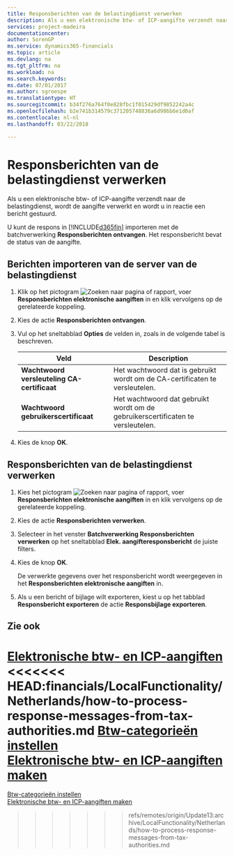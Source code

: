 ```yaml
---
title: Responsberichten van de belastingdienst verwerken
description: Als u een elektronische btw- of ICP-aangifte verzendt naar de belastingdienst, wordt de aangifte verwerkt en wordt u in reactie een bericht gestuurd.
services: project-madeira
documentationcenter: 
author: SorenGP
ms.service: dynamics365-financials
ms.topic: article
ms.devlang: na
ms.tgt_pltfrm: na
ms.workload: na
ms.search.keywords: 
ms.date: 07/01/2017
ms.author: sgroespe
ms.translationtype: HT
ms.sourcegitcommit: b34f276a764f0e828fbc1f015429df9852242a4c
ms.openlocfilehash: b2e741b314579c371205748836a6d986b6e1d0af
ms.contentlocale: nl-nl
ms.lasthandoff: 03/22/2018

---
```

# <a name="process-response-messages-from-tax-authorities"></a>Responsberichten van de belastingdienst verwerken
Als u een elektronische btw- of ICP-aangifte verzendt naar de belastingdienst, wordt de aangifte verwerkt en wordt u in reactie een bericht gestuurd.  

U kunt de respons in [!INCLUDE[d365fin](../../includes/d365fin_md.md)] importeren met de batchverwerking **Responsberichten ontvangen**. Het responsbericht bevat de status van de aangifte.  

## <a name="to-import-messages-from-the-tax-authorities-server"></a>Berichten importeren van de server van de belastingdienst  

1.  Klik op het pictogram ![Zoeken naar pagina of rapport](../../media/ui-search/search_small.png "pictogram Zoeken naar pagina of rapport"), voer **Responsberichten elektronische aangiften** in en klik vervolgens op de gerelateerde koppeling.  
2.  Kies de actie **Responsberichten ontvangen**.  
3.  Vul op het sneltabblad **Opties** de velden in, zoals in de volgende tabel is beschreven.  

    |Veld|Description|  
    |---------------------------------|---------------------------------------|  
    |**Wachtwoord versleuteling CA-certificaat**|Het wachtwoord dat is gebruikt wordt om de CA-certificaten te versleutelen.|  
    |**Wachtwoord gebruikerscertificaat**|Het wachtwoord dat gebruikt wordt om de gebruikerscertificaten te versleutelen.|  

4.  Kies de knop **OK**.  

## <a name="to-process-the-response-messages-from-the-tax-authorities"></a>Responsberichten van de belastingdienst verwerken  

1.  Kies het pictogram ![Zoeken naar pagina of rapport](../../media/ui-search/search_small.png "pictogram Zoeken naar pagina of rapport"), voer **Responsberichten elektronische aangiften** in en klik vervolgens op de gerelateerde koppeling.  
2.  Kies de actie **Responsberichten verwerken**.  
3.  Selecteer in het venster **Batchverwerking Responsberichten verwerken** op het sneltabblad **Elek. aangifteresponsbericht** de juiste filters.  
4.  Kies de knop **OK**.  

    De verwerkte gegevens over het responsbericht wordt weergegeven in het **Responsberichten elektronische aangiften** in.  

5.  Als u een bericht of bijlage wilt exporteren, kiest u op het tabblad **Responsbericht exporteren** de actie **Responsbijlage exporteren**.  

## <a name="see-also"></a>Zie ook  
 [Elektronische btw- en ICP-aangiften](electronic-vat-and-icp-declarations.md)   
<<<<<<< HEAD:financials/LocalFunctionality/Netherlands/how-to-process-response-messages-from-tax-authorities.md [Btw-categorieën instellen](how-to-set-up-vat-categories.md)   
 [Elektronische btw- en ICP-aangiften maken](how-to-create-electronic-vat-and-icp-declarations.md)   
=======
 [Btw-categorieën instellen](how-to-set-up-vat-categories.md)   
 [Elektronische btw- en ICP-aangiften maken](how-to-create-electronic-vat-and-icp-declarations.md)   
 
>>>>>>> refs/remotes/origin/Update13:archive/LocalFunctionality/Netherlands/how-to-process-response-messages-from-tax-authorities.md

